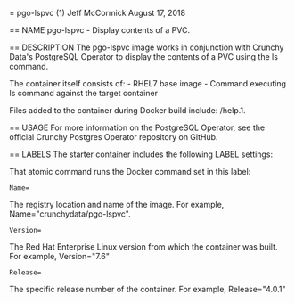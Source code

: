 = pgo-lspvc (1)
Jeff McCormick
August 17, 2018

== NAME
pgo-lspvc - Display contents of a PVC.

== DESCRIPTION
The pgo-lspvc image works in conjunction with Crunchy Data's PostgreSQL Operator to display the contents of a PVC using the ls command.

The container itself consists of:
    - RHEL7 base image
    - Command executing ls command against the target container

Files added to the container during Docker build include: /help.1.

== USAGE
For more information on the PostgreSQL Operator, see the official Crunchy Postgres Operator repository on GitHub.

== LABELS
The starter container includes the following LABEL settings:

That atomic command runs the Docker command set in this label:

`Name=`

The registry location and name of the image. For example, Name="crunchydata/pgo-lspvc".

`Version=`

The Red Hat Enterprise Linux version from which the container was built. For example, Version="7.6"

`Release=`

The specific release number of the container. For example, Release="4.0.1"
